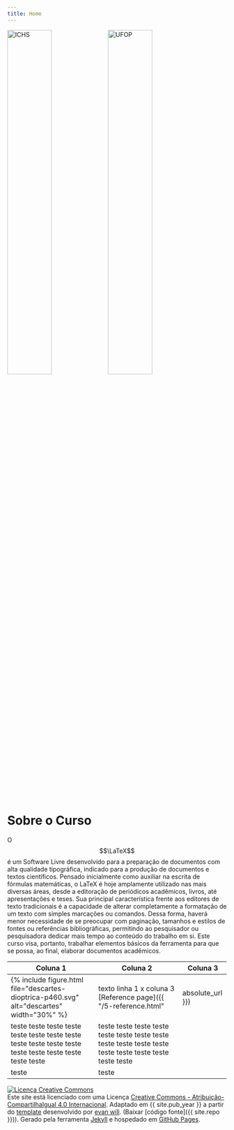 ```yaml
---
title: Home
---
```


<div> 
    <img src="{{ '/images/logo-ichs.png' | absolute_url }}" alt="ICHS" style="width:45%;" >
    <img src="{{ '/images/logo-universidade.jpg' | absolute_url }}" alt="UFOP" style="width:45%;" >
</div>

# Sobre o Curso

O $$\LaTeX$$ é um Software Livre desenvolvido para a preparação de documentos com alta qualidade tipográfica, indicado para a produção de documentos e textos científicos. Pensado inicialmente como auxiliar na escrita de fórmulas matemáticas, o LaTeX é hoje amplamente utilizado nas mais diversas áreas, desde a editoração de periódicos acadêmicos, livros, até apresentações e teses. Sua principal característica frente aos editores de texto tradicionais é a capacidade de alterar completamente a formatação de um texto com simples marcações ou comandos. Dessa forma, haverá menor necessidade de se preocupar com paginação, tamanhos e estilos de fontes ou referências bibliográficas, permitindo ao pesquisador ou pesquisadora dedicar mais tempo ao conteúdo do trabalho em si. Este curso visa, portanto, trabalhar elementos básicos da ferramenta para que se possa, ao final, elaborar documentos acadêmicos.


Coluna 1 | Coluna 2 | Coluna 3
----------- | ----------- | ----------- 
{% include figure.html file="descartes-dioptrica-p460.svg" alt="descartes" width="30%" %} | texto linha 1 x coluna 3 [Reference page]({{ "/5-reference.html" | absolute_url }}) | <img src="{{ '/images/jekyll.png' | absolute_url }}" alt="jekyll icon" style="width:45%;" >
teste teste teste teste teste teste teste teste teste teste teste teste teste teste teste teste teste teste  | teste teste teste teste teste teste teste teste teste teste teste teste teste teste teste teste teste teste 
teste | teste



<a rel="license" href="http://creativecommons.org/licenses/by-sa/4.0/"><img alt="Licença Creative Commons" style="border-width:0" src="https://i.creativecommons.org/l/by-sa/4.0/88x31.png" /></a><br />Este site está licenciado com uma Licença <a rel="license" href="http://creativecommons.org/licenses/by-sa/4.0/">Creative Commons - Atribuição-CompartilhaIgual 4.0 Internacional</a>. Adaptado em {{ site.pub_year }} a partir do [template](https://github.com/evanwill/workshop-template) desenvolvido por <a href="https://github.com/evanwill">evan will</a>. (Baixar [código fonte]({{ site.repo }})). Gerado pela ferramenta [Jekyll](https://jekyllrb.com/) e hospedado em [GitHub Pages](https://pages.github.com/).
